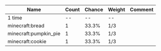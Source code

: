 | Name                  | Count | Chance | Weight | Comment |
| --------------------- | ----- | ------ | ------ | ------- |
| 1 time                |    -- |     -- |     -- |         |
| minecraft:bread       |     1 |  33.3% |    1/3 |         |
| minecraft:pumpkin_pie |     1 |  33.3% |    1/3 |         |
| minecraft:cookie      |     1 |  33.3% |    1/3 |         |

